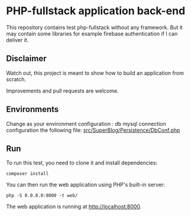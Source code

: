 # PHP-fullstack application back-end 

This repository contains test php-fullstack without any framework. 
But it may contain some libraries for example firebase authentication if I can deliver it.


## Disclaimer

Watch out, this project is meant to show how to build an application from scratch.

Improvements and pull requests are welcome.

## Environments

Change as your environment configuration : db mysql connection configuration the following file:
[src/SuperBlog/Persistence/DbConf.php](/src/SuperBlog/Persistence/DbConf.php)

## Run

To run this test, you need to clone it and install dependencies:

```
composer install
```

You can then run the web application using PHP's built-in server:

```
php -S 0.0.0.0:8000 -t web/
```

The web application is running at [http://localhost:8000](http://localhost:8000/).

